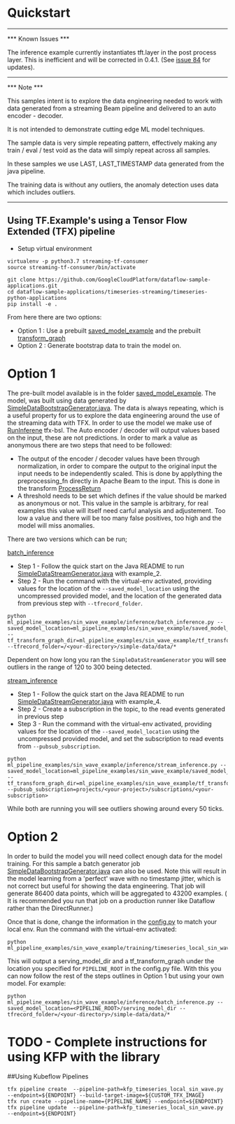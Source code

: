 # Quickstart

----
*** Known Issues ***

The inference example currently instantiates tft.layer in the post process layer. This is inefficient and will be 
corrected in 0.4.1. (See [issue 84](https://github.com/GoogleCloudPlatform/dataflow-sample-applications/issues/84) for updates).   

----

*** Note ***

This samples intent is to explore the data engineering needed to work with data generated from a streaming Beam 
pipeline and delivered to an auto encoder - decoder.

It is not intended to demonstrate cutting edge ML model techniques. 

The sample data is very simple repeating pattern, effectively making any train / eval / test void as the data will 
simply repeat across all samples.  

In these samples we use LAST, LAST_TIMESTAMP data generated from the java pipeline.

The training data is without any outliers, the anomaly detection uses data which includes outliers.

----

## Using TF.Example's using a Tensor Flow Extended (TFX) pipeline

* Setup virtual environment
```
virtualenv -p python3.7 streaming-tf-consumer
source streaming-tf-consumer/bin/activate
```

```
git clone https://github.com/GoogleCloudPlatform/dataflow-sample-applications.git
cd dataflow-sample-applications/timeseries-streaming/timeseries-python-applications
pip install -e .
```

From here there are two options: 

* Option 1 : Use a prebuilt [saved_model_example](ml_pipeline_examples/sin_wave_example/saved_model_example) and the prebuilt [transform_graph](ml_pipeline_examples/sin_wave_example/tf_transform_graph_dir)
* Option 2 : Generate bootstrap data to train the model on.

# Option 1

The pre-built model available is in the folder [saved_model_example](ml_pipeline_examples/sin_wave_example/saved_model_example). The model, was built using data generated by [SimpleDataBootstrapGenerator.java](timeseries-java-applications/SyntheticExamples/src/main/java/com/google/dataflow/sample/timeseriesflow/examples/simpledata/transforms/SimpleDataBootstrapGenerator.java).
The data is always repeating, which is a useful property for us to explore the data engineering around the use of the streaming data with TFX. In order to use the model we make use of [RunInferene](https://github.com/tensorflow/tfx-bsl/blob/master/tfx_bsl/beam/run_inference.py) tfx-bsl. 
The Auto encoder / decoder will output values based on the input, these are not predictions. In order to mark a value as anonymous there are two steps that need to be followed:

* The output of the encoder / decoder values have been through normalization, in order to compare the output to the original input the input needs to be independently scaled. This is done by applything the preprocessing_fn directly in Apache Beam to the input. This is done in the transform [ProcessReturn](ml_pipeline/timeseries/encoder_decoder/transforms/process_encdec_inf_rtn.py)
* A threshold needs to be set which defines if the value should be marked as anonymous or not. This value in the sample is arbitrary, for real examples this value will itself need carful analysis and adjustement. Too low a value and there will be too many false positives, too high and the model will miss anomalies.

There are two versions which can be run;

[batch_inference](ml_pipeline_examples/sin_wave_example/inference/batch_inference.py)
* Step 1 - Follow the quick start on the Java README to run [SimpleDataStreamGenerator.java](../timeseries-java-applications/SyntheticExamples/src/main/java/com/google/dataflow/sample/timeseriesflow/examples/simpledata/transforms/SinWaveExample.java) with example_2.
* Step 2 - Run the command with the virtual-env activated, providing values for the location of the ```--saved_model_location``` using the uncompressed provided model, and the location of the generated data from previous step with ```--tfrecord_folder```.
```
python ml_pipeline_examples/sin_wave_example/inference/batch_inference.py --saved_model_location=ml_pipeline_examples/sin_wave_example/saved_model_example/serving_model_dir --tf_transform_graph_dir=ml_pipeline_examples/sin_wave_example/tf_transform_graph_dir --tfrecord_folder=/<your-directory>/simple-data/data/*
```
Dependent on how long you ran the ```SimpleDataStreamGenerator``` you will see outliers in the range of 120 to 300 being detected.

[stream_inference](ml_pipeline_examples/sin_wave_example/inference/stream_inference.py)
* Step 1 - Follow the quick start on the Java README to run [SimpleDataStreamGenerator.java](../timeseries-java-applications/SyntheticExamples/src/main/java/com/google/dataflow/sample/timeseriesflow/examples/simpledata/transforms/SinWaveExample.java) with example_4.
* Step 2 - Create a subscription in the topic, to the read events generated in previous step
* Step 3 - Run the command with the virtual-env activated, providing values for the location of the ```--saved_model_location``` using the uncompressed provided model, and set the subscription to read events from ```--pubsub_subscription```.
```
python ml_pipeline_examples/sin_wave_example/inference/stream_inference.py --saved_model_location=ml_pipeline_examples/sin_wave_example/saved_model_example/serving_model_dir --tf_transform_graph_dir=ml_pipeline_examples/sin_wave_example/tf_transform_graph_dir --pubsub_subscription=projects/<your-project>/subscriptions/<your-subscription>
``` 

While both are running you will see outliers showing around every 50 ticks. 

# Option 2

In order to build the model you will need collect enough data for the model training. 
For this sample a batch generator job [SimpleDataBootstrapGenerator.java](../timeseries-java-applications/SyntheticExamples/src/main/java/com/google/dataflow/sample/timeseriesflow/examples/simpledata/transforms/SimpleDataBootstrapGenerator.java) can also be used. Note this will result in the model learning from a 'perfect' wave with no timestamp jitter, which is not correct but useful for showing the data engineering. 
That job will generate 86400 data points, which will be aggregated to 43200 examples. ( It is recommended you run that job on a production runner like Dataflow rather than the DirectRunner.)

Once that is done, change the information in the [config.py](ml_pipeline_examples/sin_wave_example/config.py) to match your local env.
Run the command with the virtual-env activated:
```
python ml_pipeline_examples/sin_wave_example/training/timeseries_local_sin_wave.py
``` 

This will output a serving_model_dir and a tf_transform_graph under the location you specified for ```PIPELINE_ROOT``` in the config.py file. With this you can now follow the rest of the steps outlines in Option 1 but using your own model.
For example:
```
python ml_pipeline_examples/sin_wave_example/inference/batch_inference.py --saved_model_location=<PIPELINE_ROOT>/serving_model_dir --tfrecord_folder=/<your-directory>/simple-data/data/*
```

# TODO - Complete instructions for using KFP with the library  
##Using Kubeflow Pipelines
```
tfx pipeline create  --pipeline-path=kfp_timeseries_local_sin_wave.py --endpoint=${ENDPOINT} --build-target-image=${CUSTOM_TFX_IMAGE}
tfx run create --pipeline-name={PIPELINE_NAME} --endpoint=${ENDPOINT}
tfx pipeline update  --pipeline-path=kfp_timeseries_local_sin_wave.py --endpoint=${ENDPOINT}
```
